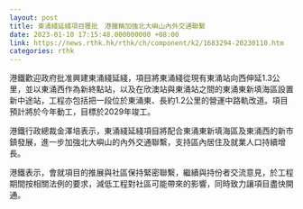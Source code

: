 ```yaml
---
layout: post
title: 東涌綫延綫項目獲批　港鐵稱加強北大嶼山內外交通聯繫
date: 2023-01-10 17:15:48.000000000 +08:00
link: https://news.rthk.hk/rthk/ch/component/k2/1683294-20230110.htm
categories: rthk
---
```


港鐵歡迎政府批准興建東涌綫延綫，項目將東涌綫從現有東涌站向西伸延1.3公里，並以東涌西作為新終點站，以及在欣澳站與東涌站之間的東涌東新填海區設置新中途站，工程亦包括把一段位於東涌東、長約1.2公里的營運中路軌改道。項目預計將於今年動工，目標於2029年竣工。

港鐵行政總裁金澤培表示，東涌綫延綫項目將配合東涌東新填海區及東涌西的新市鎮發展，進一步加強北大嶼山的內外交通聯繫，支持區內居住及就業人口持續增長。

港鐵表示，會就項目的推展與社區保持緊密聯繫，繼續與持份者交流意見，於工程期間按相關法例的要求，減低工程對社區可能帶來的影響，同時致力讓項目盡快開通。
